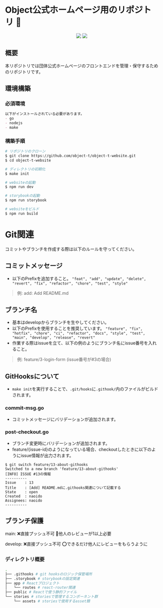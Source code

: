 # Object<T>公式ホームページ用のリポジトリ 🎉
<p align="center">
    <img src="https://img.shields.io/badge/TEAM-OBJECT<T>-1f5cbf.svg?&style=for-the-badge">
    <img src="https://img.shields.io/github/commit-activity/t/object-t/object-t-website/main?style=for-the-badge">
</p>


## 概要
本リポジトリでは団体公式ホームページのフロントエンドを管理・保守するためのリポジトリです。


## 環境構築


### 必須環境
```markdown
以下がインストールされている必要があります。
- go
- nodejs
- make
```


### 構築手順
```bash
# リポジトリのクローン
$ git clone https://github.com/object-t/object-t-website.git
$ cd object-t-website

# ディレクトリの初期化
$ make init

# websiteの起動
$ npm run dev

# storybookの起動
$ npm run storybook

# websiteをビルド
$ npm run build
```

# Git関連
コミットやブランチを作成する際は以下のルールを守ってください。
## コミットメッセージ
- 以下のPrefixを追加すること。
`"feat", "add", "update", "delete", "revert", "fix", "refactor", "chore", "test", "style"`
> 例: add: Add README.md

## ブランチ名
- 基本はdevelopからブランチを生やしてください。
- 以下のPrefixを使用することを推奨しています。
`"feature", "fix", "hotfix", "chore", "ci", "refactor", "docs", "style", "test", "main", "develop", "release", "revert"`
- 作業する際はissueを立て、以下の例のようにブランチ名にissue番号を入れること。
> 例: feature/3-login-form (issue番号が#3の場合)

## GitHooksについて
- `make init`を実行することで、`.git/hooks`に`.githook/`内のファイルがビルドされます。
### commit-msg.go
- コミットメッセージにバリデーションが追加されます。
### post-checkout.go
- ブランチ変更時にバリデーションが追加されます。
- feature/{issue-id}のようになっている場合、checkoutしたときに以下のようにissue情報が出力されます。
```
$ git switch feature/13-about-githooks 
Switched to a new branch 'feature/13-about-githooks'
[INFO] ISSUE #13の情報
----------
Issue    : 13
Title    : [Add] README.mdに.githooks関連について記載する
State    : open
Created  : naoido
Assignees: naoido
----------
```

## ブランチ保護
main: ❌直接プッシュ不可
      📝他人のレビューが1以上必要

develop: ❌直接プッシュ不可
         ⭕️できるだけ他人にレビューをもらうように

### ディレクトリ概要
```bash
.
├── .githooks # git hooksのロジック保管場所
├── .storybook # storybookの設定関連
├── app # Reactプロジェクト
│   └── routes # react-router関連
├── public # Reactで使う静的ファイル
└── stories # storiesで管理するコンポーネント群
    └── assets # storiesで使用するasset類
```
